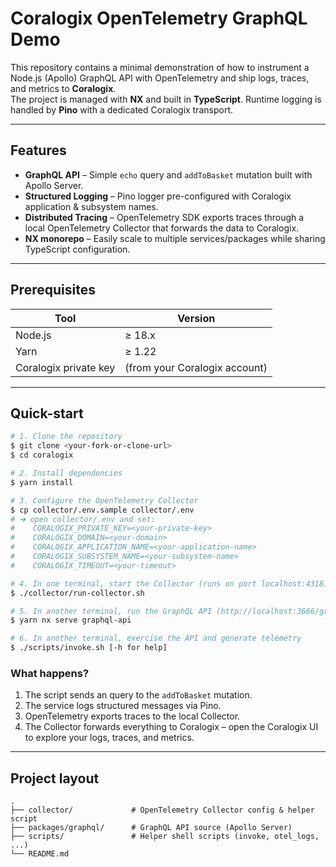 # Coralogix OpenTelemetry GraphQL Demo

This repository contains a minimal demonstration of how to instrument a Node.js (Apollo) GraphQL API with OpenTelemetry and ship logs, traces, and metrics to **Coralogix**.  
The project is managed with **NX** and built in **TypeScript**.  Runtime logging is handled by **Pino** with a dedicated Coralogix transport.

---

## Features

* **GraphQL API** – Simple `echo` query and `addToBasket` mutation built with Apollo Server.
* **Structured Logging** – Pino logger pre-configured with Coralogix application & subsystem names.
* **Distributed Tracing** – OpenTelemetry SDK exports traces through a local OpenTelemetry Collector that forwards the data to Coralogix.
* **NX monorepo** – Easily scale to multiple services/packages while sharing TypeScript configuration.

---

## Prerequisites

| Tool | Version |
| ---- | ------- |
| Node.js | ≥ 18.x |
| Yarn | ≥ 1.22 |
| Coralogix private key | (from your Coralogix account) |

---

## Quick-start

```bash
# 1. Clone the repository
$ git clone <your-fork-or-clone-url>
$ cd coralogix

# 2. Install dependencies
$ yarn install

# 3. Configure the OpenTelemetry Collector
$ cp collector/.env.sample collector/.env
# ➜ open collector/.env and set:
#    CORALOGIX_PRIVATE_KEY=<your-private-key>
#    CORALOGIX_DOMAIN=<your-domain>
#    CORALOGIX_APPLICATION_NAME=<your-application-name>
#    CORALOGIX_SUBSYSTEM_NAME=<your-subsystem-name>
#    CORALOGIX_TIMEOUT=<your-timeout>

# 4. In one terminal, start the Collector (runs on port localhost:4318)
$ ./collector/run-collector.sh

# 5. In another terminal, run the GraphQL API (http://localhost:3666/graphql)
$ yarn nx serve graphql-api

# 6. In another terminal, exercise the API and generate telemetry
$ ./scripts/invoke.sh [-h for help]
```

### What happens?
1. The script sends an query to the `addToBasket` mutation.
2. The service logs structured messages via Pino.
3. OpenTelemetry exports traces to the local Collector.
4. The Collector forwards everything to Coralogix – open the Coralogix UI to explore your logs, traces, and metrics.

---

## Project layout

```
.
├── collector/             # OpenTelemetry Collector config & helper script
├── packages/graphql/      # GraphQL API source (Apollo Server)
├── scripts/               # Helper shell scripts (invoke, otel_logs, ...)
└── README.md
```